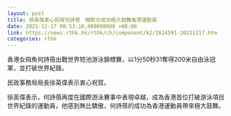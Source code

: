 ```yaml
---
layout: post
title: 徐英偉衷心祝賀何詩蓓　稱對方成功極大鼓舞香港運動員
date: 2021-12-17 00:53:18.000000000 +08:00
link: https://news.rthk.hk/rthk/ch/component/k2/1624591-20211217.htm
categories: rthk
---
```


香港女飛魚何詩蓓出戰世界短池游泳錦標賽，以1分50秒31奪得200米自由泳冠軍，並打破世界紀錄。

民政事務局局長徐英偉表示衷心祝賀。

徐英偉表示，何詩蓓再度在國際游泳賽事中表現卓越，成為香港首位打破游泳項目世界紀錄的運動員，他感到無比驕傲，何詩蓓的成功為香港運動員帶來極大鼓舞。
